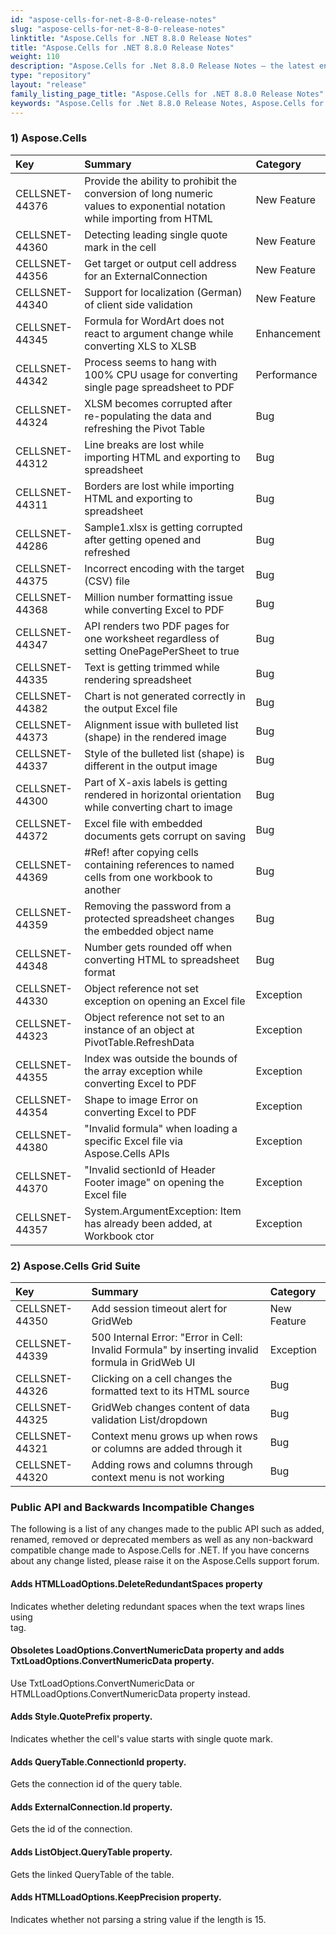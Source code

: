 ```yaml
---
id: "aspose-cells-for-net-8-8-0-release-notes"
slug: "aspose-cells-for-net-8-8-0-release-notes"
linktitle: "Aspose.Cells for .NET 8.8.0 Release Notes"
title: "Aspose.Cells for .NET 8.8.0 Release Notes"
weight: 110
description: "Aspose.Cells for .Net 8.8.0 Release Notes – the latest enhancements, new features, and fixes."
type: "repository"
layout: "release"
family_listing_page_title: "Aspose.Cells for .NET 8.8.0 Release Notes"
keywords: "Aspose.Cells for .Net 8.8.0 Release Notes, Aspose.Cells for .Net 8.8.0 updates and fixes"
---
```


### **1) Aspose.Cells**

|**Key** |**Summary** |**Category** |
| :- | :- | :- |
|CELLSNET-44376 |Provide the ability to prohibit the conversion of long numeric values to exponential notation while importing from HTML |New Feature |
|CELLSNET-44360 |Detecting leading single quote mark in the cell |New Feature |
|CELLSNET-44356 |Get target or output cell address for an ExternalConnection |New Feature |
|CELLSNET-44340 |Support for localization (German) of client side validation |New Feature |
|CELLSNET-44345 |Formula for WordArt does not react to argument change while converting XLS to XLSB |Enhancement |
|CELLSNET-44342 |Process seems to hang with 100% CPU usage for converting single page spreadsheet to PDF |Performance |
|CELLSNET-44324 |XLSM becomes corrupted after re-populating the data and refreshing the Pivot Table |Bug |
|CELLSNET-44312 |Line breaks are lost while importing HTML and exporting to spreadsheet |Bug |
|CELLSNET-44311 |Borders are lost while importing HTML and exporting to spreadsheet |Bug |
|CELLSNET-44286 |Sample1.xlsx is getting corrupted after getting opened and refreshed |Bug |
|CELLSNET-44375 |Incorrect encoding with the target (CSV) file |Bug |
|CELLSNET-44368 |Million number formatting issue while converting Excel to PDF  |Bug |
|CELLSNET-44347 |API renders two PDF pages for one worksheet regardless of setting OnePagePerSheet to true |Bug |
|CELLSNET-44335 |Text is getting trimmed while rendering spreadsheet |Bug |
|CELLSNET-44382 |Chart is not generated correctly in the output Excel file |Bug |
|CELLSNET-44373 |Alignment issue with bulleted list (shape) in the rendered image |Bug |
|CELLSNET-44337 |Style of the bulleted list (shape) is different in the output image |Bug |
|CELLSNET-44300 |Part of X-axis labels is getting rendered in horizontal orientation while converting chart to image |Bug |
|CELLSNET-44372 |Excel file with embedded documents gets corrupt on saving |Bug |
|CELLSNET-44369 |#Ref! after copying cells containing references to named cells from one workbook to another |Bug |
|CELLSNET-44359 |Removing the password from a protected spreadsheet changes the embedded object name |Bug |
|CELLSNET-44348 |Number gets rounded off when converting HTML to spreadsheet format |Bug |
|CELLSNET-44330 |Object reference not set exception on opening an Excel file |Exception |
|CELLSNET-44323 |Object reference not set to an instance of an object at PivotTable.RefreshData |Exception |
|CELLSNET-44355 |Index was outside the bounds of the array exception while converting Excel to PDF  |Exception |
|CELLSNET-44354 |Shape to image Error on converting Excel to PDF  |Exception |
|CELLSNET-44380 |"Invalid formula" when loading a specific Excel file via Aspose.Cells APIs |Exception |
|CELLSNET-44370 |"Invalid sectionId of Header Footer image" on opening the Excel file |Exception |
|CELLSNET-44357 |System.ArgumentException: Item has already been added, at Workbook ctor |Exception |
### **2) Aspose.Cells Grid Suite**

|**Key** |**Summary** |**Category** |
| :- | :- | :- |
|CELLSNET-44350 |Add session timeout alert for GridWeb |New Feature |
|CELLSNET-44339 |500 Internal Error: "Error in Cell: Invalid Formula" by inserting invalid formula in GridWeb UI |Exception |
|CELLSNET-44326 |Clicking on a cell changes the formatted text to its HTML source |Bug |
|CELLSNET-44325 |GridWeb changes content of data validation List/dropdown |Bug |
|CELLSNET-44321 |Context menu grows up when rows or columns are added through it |Bug |
|CELLSNET-44320 |Adding rows and columns through context menu is not working |Bug |
### **Public API and Backwards Incompatible Changes**
The following is a list of any changes made to the public API such as added, renamed, removed or deprecated members as well as any non-backward compatible change made to Aspose.Cells for .NET. If you have concerns about any change listed, please raise it on the Aspose.Cells support forum.
#### **Adds HTMLLoadOptions.DeleteRedundantSpaces property**
Indicates whether deleting redundant spaces when the text wraps lines using <br>tag.
#### **Obsoletes LoadOptions.ConvertNumericData property and adds TxtLoadOptions.ConvertNumericData property.**
Use TxtLoadOptions.ConvertNumericData or HTMLLoadOptions.ConvertNumericData property instead.
#### **Adds Style.QuotePrefix property.**
Indicates whether the cell's value starts with single quote mark.
#### **Adds QueryTable.ConnectionId property.**
Gets the connection id of the query table.
#### **Adds ExternalConnection.Id property.**
Gets the id of the connection.
#### **Adds ListObject.QueryTable property.**
Gets the linked QueryTable of the table.
#### **Adds HTMLLoadOptions.KeepPrecision property.**
Indicates whether not parsing a string value if the length is 15.
